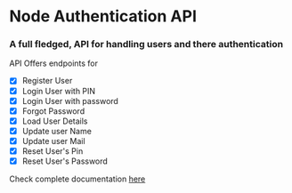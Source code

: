 # Node Authentication API
### A full fledged, API for handling users and there authentication  


API Offers endpoints for
- [x] Register User
- [x] Login User with PIN
- [x] Login User with password
- [x] Forgot Password
- [x] Load User Details
- [x] Update user Name
- [x] Update user Mail
- [x] Reset User's Pin
- [x] Reset User's Password

Check complete documentation [here](https://bit.ly/2Nas1XL)